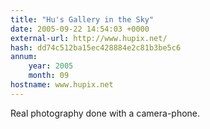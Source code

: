 ```yaml
---
title: "Hu's Gallery in the Sky"
date: 2005-09-22 14:54:03 +0000
external-url: http://www.hupix.net/
hash: dd74c512ba15ec428884e2c81b3be5c6
annum:
    year: 2005
    month: 09
hostname: www.hupix.net
---
```


Real photography done with a camera-phone.
